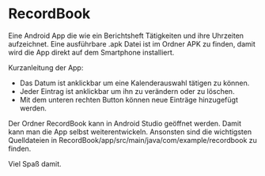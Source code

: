 # RecordBook
Eine Android App die wie ein Berichtsheft Tätigkeiten und ihre Uhrzeiten aufzeichnet. Eine ausführbare .apk Datei ist im Ordner APK zu finden, damit wird die App direkt auf dem Smartphone installiert.

Kurzanleitung der App:
- Das Datum ist anklickbar um eine Kalenderauswahl tätigen zu können.
- Jeder Eintrag ist anklickbar um ihn zu verändern oder zu löschen.
- Mit dem unteren rechten Button können neue Einträge hinzugefügt werden.

Der Ordner RecordBook kann in Android Studio geöffnet werden. Damit kann man die App selbst weiterentwickeln.
Ansonsten sind die wichtigsten Quelldateien in RecordBook/app/src/main/java/com/example/recordbook zu finden.

Viel Spaß damit.
